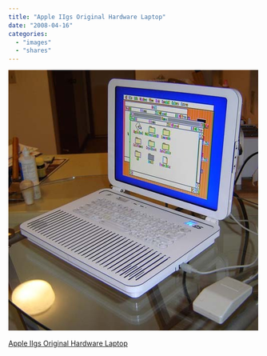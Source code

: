 ```yaml
---
title: "Apple IIgs Original Hardware Laptop"
date: "2008-04-16"
categories: 
  - "images"
  - "shares"
---
```


![](images/4wnP83SaF7vxqn6bkHnoonUr_500.jpg)

[Apple IIgs Original Hardware Laptop](http://benheck.com/04-14-2008/apple-iigs-original-hardware-laptop)
